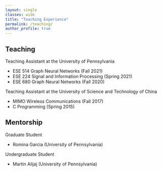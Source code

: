```yaml
---
layout: single
classes: wide
title: "Teaching Experience"
permalink: /teaching/
author_profile: true
---
```


## Teaching

Teaching Assistant at the University of Pennsylvania

- ESE 514 Graph Neural Networks (Fall 2021)
- ESE 224 Signal and Information Processing (Spring 2021) 
- ESE 680 Graph Neural Networks (Fall 2020) 

Teaching Assistant at the University of Science and Technology of China

- MIMO Wireless Communications (Fall 2017)  
- C Programming (Spring 2015)        

## Mentorship

Graduate Student

- Romina Garcia (University of Pennsylvania)

Undergraduate Student

- Martin Alijaj (University of Pennsylvania)

